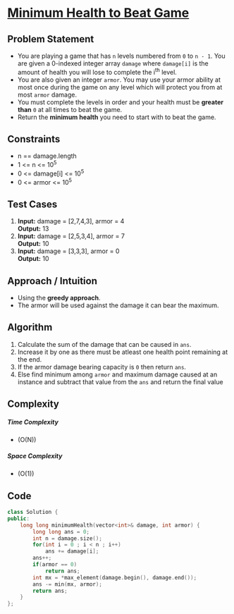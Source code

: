 # [Minimum Health to Beat Game](https://leetcode.com/problems/minimum-health-to-beat-game/description/)

## Problem Statement
- You are playing a game that has `n` levels numbered from `0` to `n - 1`. You are given a 0-indexed integer array `damage` where `damage[i]` is the amount of health you will lose to complete the i<sup>th</sup> level.
- You are also given an integer `armor`. You may use your armor ability at most once during the game on any level which will protect you from at most `armor` damage.
- You must complete the levels in order and your health must be **greater than** `0` at all times to beat the game.
- Return the **minimum health** you need to start with to beat the game.


## Constraints
- n == damage.length
- 1 <= n <= 10<sup>5</sup>
- 0 <= damage[i] <= 10<sup>5</sup>
- 0 <= armor <= 10<sup>5</sup>


## Test Cases
1. **Input:** damage = [2,7,4,3], armor = 4 <br>
**Output:** 13
2. **Input:** damage = [2,5,3,4], armor = 7<br>
**Output:** 10
3. **Input:** damage = [3,3,3], armor = 0<br>
**Output:** 10

## Approach / Intuition 
- Using the **greedy approach**.
- The armor will be used against the damage it can bear the maximum.

## Algorithm 
1. Calculate the sum of the damage that can be caused in `ans`.
2. Increase it by one as there must be atleast one health point remaining at the end.
3. If the armor damage bearing capacity is `0` then return `ans`.
4. Else find minimum among `armor` and maximum damage caused at an instance and subtract that value from the `ans` and return the final value

## Complexity
##### Time Complexity
- \(O(N)\)
##### Space Complexity
- \(O(1)\)

## Code
```cpp
class Solution {
public:
    long long minimumHealth(vector<int>& damage, int armor) {
        long long ans = 0;
        int n = damage.size();
        for(int i = 0 ; i < n ; i++)
            ans += damage[i];
        ans++;
        if(armor == 0)
            return ans;
        int mx = *max_element(damage.begin(), damage.end());
        ans -= min(mx, armor);
        return ans;
    }
};
```
